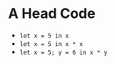 
# A Head Code

- `let x = 5 in x` <!-- 5 -->
- `let x = 5 in x * x` <!-- 25 -->
- `let x = 5; y = 6 in x * y` <!-- 25 -->
